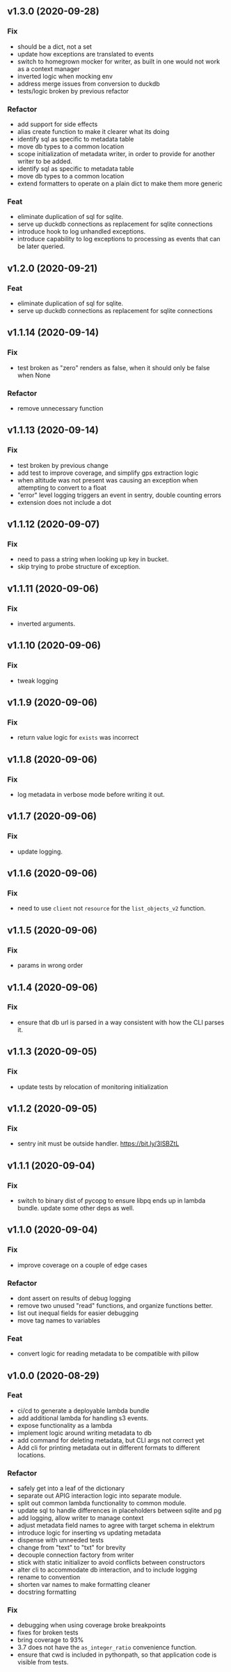 ## v1.3.0 (2020-09-28)

### Fix

- should be a dict, not a set
- update how exceptions are translated to events
- switch to homegrown mocker for writer, as built in one would not work as a context manager
- inverted logic when mocking env
- address merge issues from conversion to duckdb
- tests/logic broken by previous refactor

### Refactor

- add support for side effects
- alias create function to make it clearer what its doing
- identify sql as specific to metadata table
- move db types to a common location
- scope initialization of metadata writer, in order to provide for another writer to be added.
- identify sql as specific to metadata table
- move db types to a common location
- extend formatters to operate on a plain dict to make them more generic

### Feat

- eliminate duplication of sql for sqlite.
- serve up duckdb connections as replacement for sqlite connections
- introduce hook to log unhandled exceptions.
- introduce capability to log exceptions to processing as events that can be later queried.

## v1.2.0 (2020-09-21)

### Feat

- eliminate duplication of sql for sqlite.
- serve up duckdb connections as replacement for sqlite connections

## v1.1.14 (2020-09-14)

### Fix

- test broken as "zero" renders as false, when it should only be false when None

### Refactor

- remove unnecessary function

## v1.1.13 (2020-09-14)

### Fix

- test broken by previous change
- add test to improve coverage, and simplify gps extraction logic
- when altitude was not present was causing an exception when attempting to convert to a float
- "error" level logging triggers an event in sentry, double counting errors
- extension does not include a dot

## v1.1.12 (2020-09-07)

### Fix

- need to pass a string when looking up key in bucket.
- skip trying to probe structure of exception.

## v1.1.11 (2020-09-06)

### Fix

- inverted arguments.

## v1.1.10 (2020-09-06)

### Fix

- tweak logging

## v1.1.9 (2020-09-06)

### Fix

- return value logic for `exists` was incorrect

## v1.1.8 (2020-09-06)

### Fix

- log metadata in verbose mode before writing it out.

## v1.1.7 (2020-09-06)

### Fix

- update logging.

## v1.1.6 (2020-09-06)

### Fix

- need to use `client` not `resource` for the `list_objects_v2` function.

## v1.1.5 (2020-09-06)

### Fix

- params in wrong order

## v1.1.4 (2020-09-06)

### Fix

- ensure that db url is parsed in a way consistent with how the CLI parses it.

## v1.1.3 (2020-09-05)

### Fix

- update tests by relocation of monitoring initialization

## v1.1.2 (2020-09-05)

### Fix

- sentry init must be outside handler.  https://bit.ly/3lSBZtL

## v1.1.1 (2020-09-04)

### Fix

- switch to binary dist of pycopg to ensure libpq ends up in lambda bundle. update some other deps as well.

## v1.1.0 (2020-09-04)

### Fix

- improve coverage on a couple of edge cases

### Refactor

- dont assert on results of debug logging
- remove two unused "read" functions, and organize functions better.
- list out inequal fields for easier debugging
- move tag names to variables

### Feat

- convert logic for reading metadata to be compatible with pillow

## v1.0.0 (2020-08-29)

### Feat

- ci/cd to generate a deployable lambda bundle
- add additional lambda for handling s3 events.
- expose functionality as a lambda
- implement logic around writing metadata to db
- add command for deleting metadata, but CLI args not correct yet
- Add cli for printing metadata out in different formats to different locations.

### Refactor

- safely get into a leaf of the dictionary
- separate out APIG interaction logic into separate module.
- split out common lambda functionality to common module.
- update sql to handle differences in placeholders between sqlite and pg
- add logging, allow writer to manage context
- adjust metadata field names to agree with target schema in elektrum
- introduce logic for inserting vs updating metadata
- dispense with unneeded tests
- change from "text" to "txt" for brevity
- decouple connection factory from writer
- stick with static initializer to avoid conflicts between constructors
- alter cli to accommodate db interaction, and to include logging
- rename to convention
- shorten var names to make formatting cleaner
- docstring formatting

### Fix

- debugging when using coverage broke breakpoints
- fixes for broken tests
- bring coverage to 93%
- 3.7 does not have the `as_integer_ratio` convenience function.
- ensure that cwd is included in pythonpath, so that application code is visible from tests.
